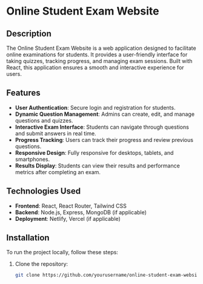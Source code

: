 # Online Student Exam Website

## Description

The Online Student Exam Website is a web application designed to facilitate online examinations for students. It provides a user-friendly interface for taking quizzes, tracking progress, and managing exam sessions. Built with React, this application ensures a smooth and interactive experience for users.

## Features

- **User Authentication**: Secure login and registration for students.
- **Dynamic Question Management**: Admins can create, edit, and manage questions and quizzes.
- **Interactive Exam Interface**: Students can navigate through questions and submit answers in real time.
- **Progress Tracking**: Users can track their progress and review previous questions.
- **Responsive Design**: Fully responsive for desktops, tablets, and smartphones.
- **Results Display**: Students can view their results and performance metrics after completing an exam.

## Technologies Used

- **Frontend**: React, React Router, Tailwind CSS
- **Backend**: Node.js, Express, MongoDB (if applicable)
- **Deployment**: Netlify, Vercel (if applicable)

## Installation

To run the project locally, follow these steps:

1. Clone the repository:

   ```bash
   git clone https://github.com/yourusername/online-student-exam-website.git
